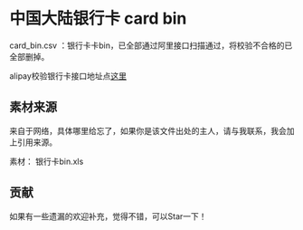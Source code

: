 # 中国大陆银行卡 card bin

card_bin.csv ：银行卡卡bin，已全部通过阿里接口扫描通过，将校验不合格的已全部删掉。

alipay校验银行卡接口地址点[这里](https://ccdcapi.alipay.com/validateAndCacheCardInfo.json?_input_charset=utf-8&cardNo=6221501111111111111&cardBinCheck=true)

## 素材来源
来自于网络，具体哪里给忘了，如果你是该文件出处的主人，请与我联系，我会加上引用来源。 

素材： 银行卡bin.xls

## 贡献
如果有一些遗漏的欢迎补充，觉得不错，可以Star一下！
